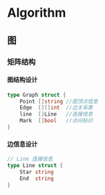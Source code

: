 # Algorithm

## 图

### 矩阵结构

#### 图结构设计

```go
type Graph struct {
	Point []string //图顶点信息
	Edge  [][]int  //边关系表
	line  []Line   //连接信息
	Mark  []bool   //访问标识
}
```

#### 边信息设计

```go
// Line 连接信息
type Line struct {
	Star string
	End  string
}
```
